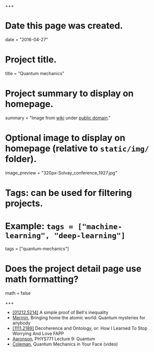 +++
# Date this page was created.
date = "2016-04-27"

# Project title.
title = "Quantum mechanics"

# Project summary to display on homepage.
summary = "Image from [wiki](https://upload.wikimedia.org/wikipedia/commons/thumb/6/6e/Solvay_conference_1927.jpg/320px-Solvay_conference_1927.jpg) under [public domain](https://commons.wikimedia.org/wiki/File:Solvay_conference_1927.jpg)."

# Optional image to display on homepage (relative to `static/img/` folder).
image_preview = "320px-Solvay_conference_1927.jpg"

# Tags: can be used for filtering projects.
# Example: `tags = ["machine-learning", "deep-learning"]`
tags = ["quantum-mechanics"]

# Does the project detail page use math formatting?
math = false

+++

* [[01212.5214]](http://arxiv.org/abs/1212.5214) A simple proof of Bell's inequality
* [Mermin](http://web.pdx.edu/~pmoeck/pdf/Mermin%20short.pdf), Bringing home the atomic world: Quantum mysteries for anybody
* [[1111.2189]](http://arxiv.org/abs/1111.2189) Decoherence and Ontology, or: How I Learned To Stop Worrying And Love FAPP
* [Aaronson](http://www.scottaaronson.com/democritus/lec9.html), PHYS771 Lecture 9: Quantum
* [Coleman](http://media.physics.harvard.edu/video/?id=SidneyColeman_QMIYF), Quantum Mechanics in Your Face (video)
